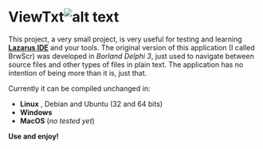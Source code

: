 # ViewTxt![alt text](https://raw.githubusercontent.com/crmacedonio/ViewTxt/master/ViewTxt-logo-003.ico)

This project, a very small project, is very useful for testing and learning [**Lazarus IDE**](https://www.lazarus-ide.org/) and your tools. The original version of this application (I called BrwScr) was developed in *Borland Delphi 3*, just used to navigate between source files and other types of files in plain text. The application has no intention of being more than it is, just that. 

Currently it can be compiled unchanged in: 
  - **Linux** , Debian and Ubuntu (32 and 64 bits)
  - **Windows**
  - **MacOS** (_no tested yet_)

**Use and enjoy!**
